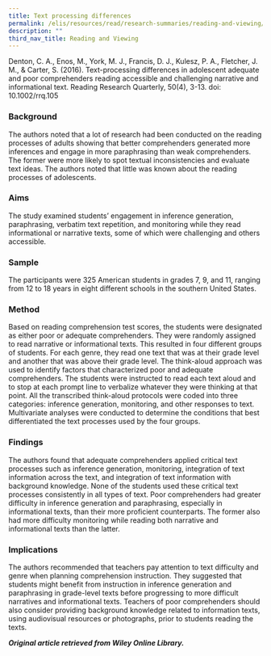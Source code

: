 ```yaml
---
title: Text processing differences
permalink: /elis/resources/read/research-summaries/reading-and-viewing/text-processing-differences/
description: ""
third_nav_title: Reading and Viewing
---
```

Denton, C. A., Enos, M., York, M. J., Francis, D. J., Kulesz, P. A., Fletcher, J. M., & Carter, S. (2016). Text-processing differences in adolescent adequate and poor comprehenders reading accessible and challenging narrative and informational text. Reading Research Quarterly, 50(4), 3-13. doi: 10.1002/rrq.105

### Background

The authors noted that a lot of research had been conducted on the reading processes of adults showing that better comprehenders generated more inferences and engage in more paraphrasing than weak comprehenders. The former were more likely to spot textual inconsistencies and evaluate text ideas. The authors noted that little was known about the reading processes of adolescents.  
  
### Aims

The study examined students’ engagement in inference generation, paraphrasing, verbatim text repetition, and monitoring while they read informational or narrative texts, some of which were challenging and others accessible.  
  
### Sample

The participants were 325 American students in grades 7, 9, and 11, ranging from 12 to 18 years in eight different schools in the southern United States.  
  
### Method

Based on reading comprehension test scores, the students were designated as either poor or adequate comprehenders. They were randomly assigned to read narrative or informational texts. This resulted in four different groups of students. For each genre, they read one text that was at their grade level and another that was above their grade level. The think-aloud approach was used to identify factors that characterized poor and adequate comprehenders. The students were instructed to read each text aloud and to stop at each prompt line to verbalize whatever they were thinking at that point. All the transcribed think-aloud protocols were coded into three categories: inference generation, monitoring, and other responses to text. Multivariate analyses were conducted to determine the conditions that best differentiated the text processes used by the four groups.  
  
### Findings

The authors found that adequate comprehenders applied critical text processes such as inference generation, monitoring, integration of text information across the text, and integration of text information with background knowledge. None of the students used these critical text processes consistently in all types of text. Poor comprehenders had greater difficulty in inference generation and paraphrasing, especially in informational texts, than their more proficient counterparts. The former also had more difficulty monitoring while reading both narrative and informational texts than the latter.  
  
### Implications

The authors recommended that teachers pay attention to text difficulty and genre when planning comprehension instruction. They suggested that students might benefit from instruction in inference generation and paraphrasing in grade-level texts before progressing to more difficult narratives and informational texts. Teachers of poor comprehenders should also consider providing background knowledge related to information texts, using audiovisual resources or photographs, prior to students reading the texts.  
  
_**Original article retrieved from Wiley Online Library.**_  

